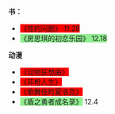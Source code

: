 **书：**

- <span style="background:red">《性的问题》 11.28</span>
- <span style="background:lightgreen">《房思琪的初恋乐园》 12.18</span>

**动漫**

- <span style="background:red">《动物狂想曲》</span>
- <span style="background:red">《非枪人生》</span>
- <span style="background:red">《歌舞伎町夏洛克》</span>
- <span style="background:lightgreen">《盾之勇者成名录》</span>  12.4

